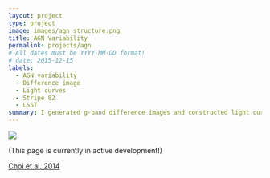 ```yaml
---
layout: project
type: project
image: images/agn_structure.png
title: AGN Variability
permalink: projects/agn
# All dates must be YYYY-MM-DD format!
# date: 2015-12-15
labels:
  - AGN variability
  - Difference image
  - Light curves
  - Stripe 82 
  - LSST
summary: I generated g-band difference images and constructed light curves to characterize the optical variability of both faint AGNs and quasars, and then classify AGNs based on their optical variability. 
---
```


<img class="ui medium right floated rounded image" src="../images/vacay-home-page.png">

(This page is currently in active development!)

[Choi et al. 2014](http://adsabs.harvard.edu/abs/2014ApJ...782...37C) 
